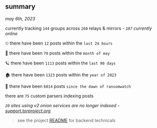 
## summary
_may 6th, 2023_

currently tracking `144` groups across `260` relays & mirrors - _`107` currently online_

⏲ there have been `12` posts within the `last 24 hours`

🦈 there have been `70` posts within the `month of may`

🪐 there have been `1113` posts within the `last 90 days`

🏚 there have been `1323` posts within the `year of 2023`

🦕 there have been `6014` posts `since the dawn of ransomwatch`

there are `75` custom parsers indexing posts

_`20` sites using v2 onion services are no longer indexed - [support.torproject.org](https://support.torproject.org/onionservices/v2-deprecation/)_

> see the project [README](https://github.com/joshhighet/ransomwatch#ransomwatch--) for backend technicals

